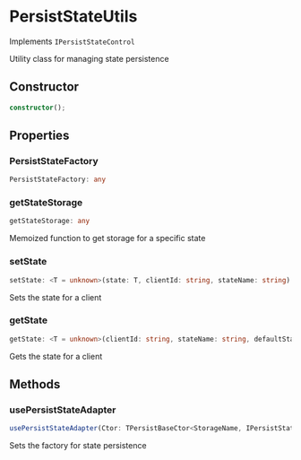 # PersistStateUtils

Implements `IPersistStateControl`

Utility class for managing state persistence

## Constructor

```ts
constructor();
```

## Properties

### PersistStateFactory

```ts
PersistStateFactory: any
```

### getStateStorage

```ts
getStateStorage: any
```

Memoized function to get storage for a specific state

### setState

```ts
setState: <T = unknown>(state: T, clientId: string, stateName: string) => Promise<void>
```

Sets the state for a client

### getState

```ts
getState: <T = unknown>(clientId: string, stateName: string, defaultState: T) => Promise<T>
```

Gets the state for a client

## Methods

### usePersistStateAdapter

```ts
usePersistStateAdapter(Ctor: TPersistBaseCtor<StorageName, IPersistStateData>): void;
```

Sets the factory for state persistence

